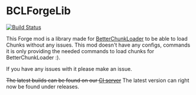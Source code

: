 # BCLForgeLib
[![Build Status](http://ci.communitybuilt.net/job/BCLForgeLib/badge/icon)](http://ci.communitybuilt.net/job/BCLForgeLib/)

This Forge mod is a library made for [BetterChunkLoader](https://github.com/KasperFranz/BetterChunkLoader) to be able to load Chunks without any issues.
This mod doesn't have any configs, commands it is only providing the needed commands to load chunks for BetterChunkLoader :).

If you have any issues with it please make an issue.

~~The latest builds can be found on our [CI server](http://ci.communitybuilt.net/job/BCLForgeLib/)~~ The latest version can right now be found under releases.


